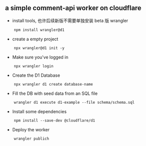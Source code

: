 ## a simple comment-api worker on cloudflare

- install tools, 也许后续新版不需要单独安装 beta 版 wrangler 

```
    npm install wrangler@d1
```

- create a empty project 

```
    npx wrangler@d1 init -y
```

- Make sure you've logged in

```
    npx wrangler login
```

- Create the D1 Database

```
    npx wrangler d1 create database-name
```

- Fill the DB with seed data from an SQL file

```
    wrangler d1 execute d1-example --file schema/schema.sql
```

- Install some dependencies

```
    npm install --save-dev @cloudflare/d1
```

- Deploy the worker

```
    wrangler publich
```